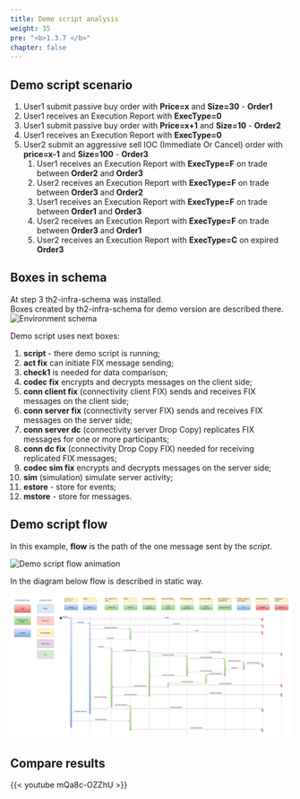 ```yaml
---
title: Demo script analysis
weight: 35
pre: "<b>1.3.7 </b>"
chapter: false
---
```

## Demo script scenario
1. User1 submit passive buy order with **Price=x** and **Size=30** - **Order1**
2. User1 receives an Execution Report with **ExecType=0**
3. User1 submit passive buy order with **Price=x+1** and **Size=10** - **Order2**
4. User1 receives an Execution Report with **ExecType=0**
5. User2 submit an aggressive sell IOC (Immediate Or Cancel) order with **price=x-1** and **Size=100** - **Order3**  
   1. User1 receives an Execution Report with **ExecType=F** on trade between **Order2** and **Order3**
   2. User2 receives an Execution Report with **ExecType=F** on trade between **Order3** and **Order2**
   3. User1 receives an Execution Report with **ExecType=F** on trade between **Order1** and **Order3**
   4. User2 receives an Execution Report with **ExecType=F** on trade between **Order3** and **Order1**
   5. User2 receives an Execution Report with **ExecType=C** on expired **Order3**

## Boxes in schema

At step 3 th2-infra-schema was installed.  
Boxes created by th2-infra-schema for demo version are described there.
![Environment schema](https://github.com/th2-net/th2-infra-schema-demo/blob/master/schema-ver-154.png?raw=true "Environment schema") 

Demo script uses next boxes:
1. **script** - there demo script is running;
2. **act fix** can initiate FIX message sending;
3. **check1** is needed for data comparison;
4. **codec fix** encrypts and decrypts messages on the client side;
5. **conn client fix** (connectivity client FIX) sends and receives FIX messages on the client side;
6. **conn server fix** (connectivity server FIX) sends and receives FIX messages on the server side;
7. **conn server dc** (connectivity server Drop Copy) replicates FIX messages for one or more participants;
8. **conn dc fix** (connectivity Drop Copy FIX) needed for receiving replicated FIX messages;
9. **codec sim fix** encrypts and decrypts messages on the server side;
10. **sim** (simulation) simulate server activity;
11. **estore** - store for events;
12. **mstore** - store for messages.

## Demo script flow

In this example, **flow** is the path of the one message sent by the _script_.

![Demo script flow animation](https://github.com/th2-net/th2-documentation/raw/master/images/demo-ver154-main/script_flow.gif)

In the diagram below flow is described in static way.

![Demo script flow](images/Demo_script_flow-separated_conns.drawio.png)

## Compare results

{{< youtube mQa8c-OZZhU >}} 
